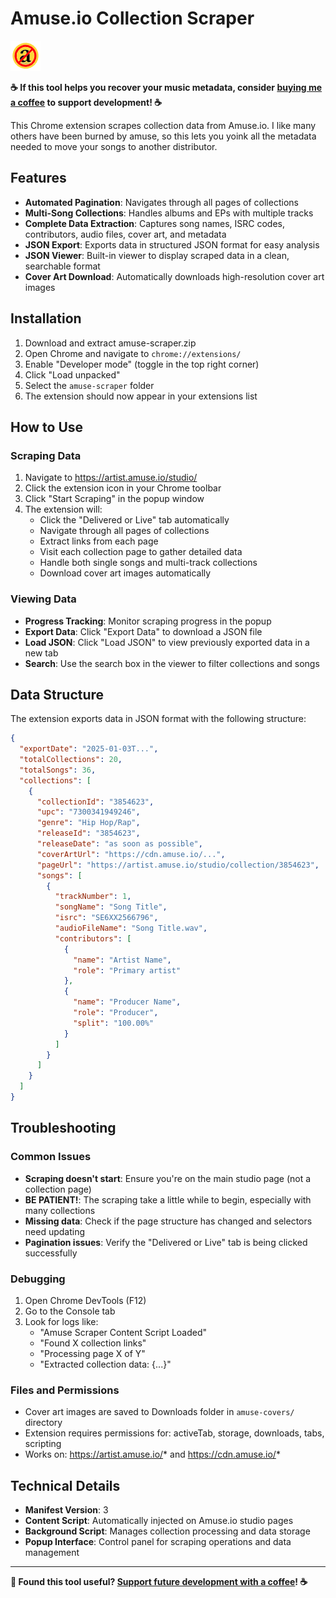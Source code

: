 # Amuse.io Collection Scraper

![Amuse Scraper Icon](icon48.png)

**☕ If this tool helps you recover your music metadata, consider [buying me a coffee](https://ko-fi.com/sdemi) to support development! ☕**

This Chrome extension scrapes collection data from Amuse.io. I like many others have been burned by amuse, so this lets you yoink all the metadata needed to move your songs to another distributor.

## Features

- **Automated Pagination**: Navigates through all pages of collections
- **Multi-Song Collections**: Handles albums and EPs with multiple tracks
- **Complete Data Extraction**: Captures song names, ISRC codes, contributors, audio files, cover art, and metadata
- **JSON Export**: Exports data in structured JSON format for easy analysis
- **JSON Viewer**: Built-in viewer to display scraped data in a clean, searchable format
- **Cover Art Download**: Automatically downloads high-resolution cover art images

## Installation
1. Download and extract amuse-scraper.zip
2. Open Chrome and navigate to `chrome://extensions/`
3. Enable "Developer mode" (toggle in the top right corner)
4. Click "Load unpacked"
5. Select the `amuse-scraper` folder
6. The extension should now appear in your extensions list

## How to Use

### Scraping Data
1. Navigate to https://artist.amuse.io/studio/
2. Click the extension icon in your Chrome toolbar
3. Click "Start Scraping" in the popup window
4. The extension will:
   - Click the "Delivered or Live" tab automatically
   - Navigate through all pages of collections
   - Extract links from each page
   - Visit each collection page to gather detailed data
   - Handle both single songs and multi-track collections
   - Download cover art images automatically

### Viewing Data
- **Progress Tracking**: Monitor scraping progress in the popup
- **Export Data**: Click "Export Data" to download a JSON file
- **Load JSON**: Click "Load JSON" to view previously exported data in a new tab
- **Search**: Use the search box in the viewer to filter collections and songs

## Data Structure

The extension exports data in JSON format with the following structure:

```json
{
  "exportDate": "2025-01-03T...",
  "totalCollections": 20,
  "totalSongs": 36,
  "collections": [
    {
      "collectionId": "3854623",
      "upc": "7300341949246",
      "genre": "Hip Hop/Rap",
      "releaseId": "3854623",
      "releaseDate": "as soon as possible",
      "coverArtUrl": "https://cdn.amuse.io/...",
      "pageUrl": "https://artist.amuse.io/studio/collection/3854623",
      "songs": [
        {
          "trackNumber": 1,
          "songName": "Song Title",
          "isrc": "SE6XX2566796",
          "audioFileName": "Song Title.wav",
          "contributors": [
            {
              "name": "Artist Name",
              "role": "Primary artist"
            },
            {
              "name": "Producer Name",
              "role": "Producer",
              "split": "100.00%"
            }
          ]
        }
      ]
    }
  ]
}
```

## Troubleshooting

### Common Issues
- **Scraping doesn't start**: Ensure you're on the main studio page (not a collection page)
- **BE PATIENT!**: The scraping take a little while to begin, especially with many collections
- **Missing data**: Check if the page structure has changed and selectors need updating
- **Pagination issues**: Verify the "Delivered or Live" tab is being clicked successfully

### Debugging
1. Open Chrome DevTools (F12)
2. Go to the Console tab
3. Look for logs like:
   - "Amuse Scraper Content Script Loaded"
   - "Found X collection links"
   - "Processing page X of Y"
   - "Extracted collection data: {...}"

### Files and Permissions
- Cover art images are saved to Downloads folder in `amuse-covers/` directory
- Extension requires permissions for: activeTab, storage, downloads, tabs, scripting
- Works on: https://artist.amuse.io/* and https://cdn.amuse.io/*

## Technical Details

- **Manifest Version**: 3
- **Content Script**: Automatically injected on Amuse.io studio pages
- **Background Script**: Manages collection processing and data storage
- **Popup Interface**: Control panel for scraping operations and data management

---

**💖 Found this tool useful? [Support future development with a coffee](https://ko-fi.com/sdemi)! ☕**